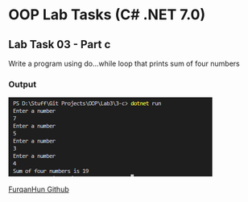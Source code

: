 # OOP Lab Tasks (C# .NET 7.0)

## Lab Task 03 - Part c
Write a program using do…while loop that prints sum of four numbers

### Output

![Output](../../Assets/L3-c.png)

[FurqanHun Github](https://github.com/FurqanHun)